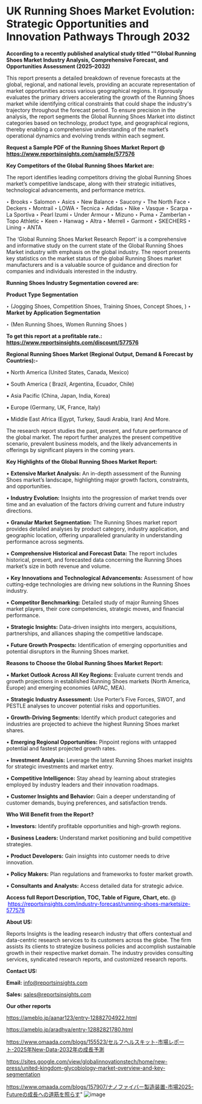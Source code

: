 # UK Running Shoes Market Evolution: Strategic Opportunities and Innovation Pathways Through 2032

<strong>According to a recently published analytical study titled ""Global Running Shoes Market Industry Analysis, Comprehensive Forecast, and Opportunities Assessment (2025–2032)</strong>

This report presents a detailed breakdown of revenue forecasts at the global, regional, and national levels, providing an accurate representation of market opportunities across various geographical regions. It rigorously evaluates the primary drivers accelerating the growth of the Running Shoes market while identifying critical constraints that could shape the industry's trajectory throughout the forecast period. To ensure precision in the analysis, the report segments the Global Running Shoes Market into distinct categories based on technology, product type, and geographical regions, thereby enabling a comprehensive understanding of the market’s operational dynamics and evolving trends within each segment.

<strong>Request a Sample PDF of the Running Shoes Market Report </strong><strong>@<a href=https://www.reportsinsights.com/sample/577576 style=color:#0000ff;> https://www.reportsinsights.com/sample/577576</a></strong></font>

<strong>Key Competitors of the Global Running Shoes Market are:</strong>

The report identifies leading competitors driving the global Running Shoes market’s competitive landscape, along with their strategic initiatives, technological advancements, and performance metrics.

‣ Brooks 
‣ Salomon 
‣ Asics 
‣ New Balance 
‣ Saucony 
‣ The North Face 
‣ Deckers 
‣ Montrail 
‣ LOWA 
‣ Tecnica 
‣ Adidas 
‣ Nike 
‣ Vasque 
‣ Scarpa 
‣ La Sportiva 
‣ Pearl Izumi 
‣ Under Armour 
‣ Mizuno 
‣ Puma 
‣ Zamberlan 
‣ Topo Athletic 
‣ Keen 
‣ Hanwag 
‣ Altra 
‣ Merrell 
‣ Garmont 
‣ SKECHERS 
‣ Lining 
‣ ANTA

The ‘Global Running Shoes Market Research Report’ is a comprehensive and informative study on the current state of the Global Running Shoes Market industry with emphasis on the global industry. The report presents key statistics on the market status of the global Running Shoes market manufacturers and is a valuable source of guidance and direction for companies and individuals interested in the industry.

<strong>Running Shoes Industry Segmentation covered are:</strong>

<strong>Product Type Segmentation</strong>

‣ (Jogging Shoes, Competition Shoes, Training Shoes, Concept Shoes, )
‣ 
<strong>Market by Application Segmentation</strong>

‣ (Men Running Shoes, Women Running Shoes )

<strong>To get this report at a profitable rate.: <a href=https://www.reportsinsights.com/discount/577576 style=color:#0000ff;>https://www.reportsinsights.com/discount/577576</a></strong></font>

<strong>Regional Running Shoes Market (Regional Output, Demand &amp; Forecast by Countries):-</strong>

• North America (United States, Canada, Mexico)

• South America ( Brazil, Argentina, Ecuador, Chile)

• Asia Pacific (China, Japan, India, Korea)

• Europe (Germany, UK, France, Italy)

• Middle East Africa (Egypt, Turkey, Saudi Arabia, Iran) And More.

The research report studies the past, present, and future performance of the global market. The report further analyzes the present competitive scenario, prevalent business models, and the likely advancements in offerings by significant players in the coming years.

<strong>Key Highlights of the Global Running Shoes Market Report:</strong>

• <strong>Extensive Market Analysis:</strong> An in-depth assessment of the Running Shoes market’s landscape, highlighting major growth factors, constraints, and opportunities.

• <strong>Industry Evolution:</strong> Insights into the progression of market trends over time and an evaluation of the factors driving current and future industry directions.

• <strong>Granular Market Segmentation:</strong> The Running Shoes market report provides detailed analyses by product category, industry application, and geographic location, offering unparalleled granularity in understanding performance across segments.

• <strong>Comprehensive Historical and Forecast Data:</strong> The report includes historical, present, and forecasted data concerning the Running Shoes market’s size in both revenue and volume.

• <strong>Key Innovations and Technological Advancements:</strong> Assessment of how cutting-edge technologies are driving new solutions in the Running Shoes industry.

• <strong>Competitor Benchmarking:</strong> Detailed study of major Running Shoes market players, their core competencies, strategic moves, and financial performance.

• <strong>Strategic Insights:</strong> Data-driven insights into mergers, acquisitions, partnerships, and alliances shaping the competitive landscape.

• <strong>Future Growth Prospects:</strong> Identification of emerging opportunities and potential disruptors in the Running Shoes market.

<strong>Reasons to Choose the Global Running Shoes Market Report:</strong>

• <strong>Market Outlook Across All Key Regions:</strong> Evaluate current trends and growth projections in established Running Shoes markets (North America, Europe) and emerging economies (APAC, MEA).

• <strong>Strategic Industry Assessment:</strong> Use Porter’s Five Forces, SWOT, and PESTLE analyses to uncover potential risks and opportunities.

• <strong>Growth-Driving Segments:</strong> Identify which product categories and industries are projected to achieve the highest Running Shoes market shares.

• <strong>Emerging Regional Opportunities:</strong> Pinpoint regions with untapped potential and fastest projected growth rates.

• <strong>Investment Analysis:</strong> Leverage the latest Running Shoes market insights for strategic investments and market entry.

• <strong>Competitive Intelligence:</strong> Stay ahead by learning about strategies employed by industry leaders and their innovation roadmaps.

• <strong>Customer Insights and Behavior:</strong> Gain a deeper understanding of customer demands, buying preferences, and satisfaction trends.

<strong>Who Will Benefit from the Report?</strong>

• <strong>Investors:</strong> Identify profitable opportunities and high-growth regions.

• <strong>Business Leaders:</strong> Understand market positioning and build competitive strategies.

• <strong>Product Developers:</strong> Gain insights into customer needs to drive innovation.

• <strong>Policy Makers:</strong> Plan regulations and frameworks to foster market growth.

• <strong>Consultants and Analysts:</strong> Access detailed data for strategic advice.
</ul>
<strong>Access full Report Description, TOC, Table of Figure, Chart, etc. </strong>@  <a href=https://reportsinsights.com/industry-forecast/running-shoes-marketsize-577576 style=color:#0000ff;>https://reportsinsights.com/industry-forecast/running-shoes-marketsize-577576</a></font>

<strong><strong>About US</strong>:</strong>

Reports Insights is the leading research industry that offers contextual and data-centric research services to its customers across the globe. The firm assists its clients to strategize business policies and accomplish sustainable growth in their respective market domain. The industry provides consulting services, syndicated research reports, and customized research reports.

<strong>Contact US:</strong>

<p class=""""><b>Email:</b> <a href=mailto:info@reportsinsights.com>info@reportsinsights.com</a></p>
<p class=""""><b>Sales:</b> <a href=mailto:sales@reportsinsights.com>sales@reportsinsights.com</a></p>

<strong>Our other reports</strong>

<a href=https://ameblo.jp/aanar123/entry-12882704922.html>https://ameblo.jp/aanar123/entry-12882704922.html</a>

<a href=https://ameblo.jp/aradhya/entry-12882821780.html>https://ameblo.jp/aradhya/entry-12882821780.html</a>

<a href=https://www.omaada.com/blogs/155523/セルフヘルスキット-市場レポート-2025年New-Data-2032年の成長予測>https://www.omaada.com/blogs/155523/セルフヘルスキット-市場レポート-2025年New-Data-2032年の成長予測</a>

<a href=https://sites.google.com/view/globalinnovationstech/home/new-press/united-kingdom-glycobiology-market-overview-and-key-segmentation>https://sites.google.com/view/globalinnovationstech/home/new-press/united-kingdom-glycobiology-market-overview-and-key-segmentation</a>

<a href=https://www.omaada.com/blogs/157907/ナノファイバー製造装置-市場2025-Futureの成長への道筋を照らす>https://www.omaada.com/blogs/157907/ナノファイバー製造装置-市場2025-Futureの成長への道筋を照らす</a>"
![image](https://github.com/user-attachments/assets/29d0536f-8870-47c7-a459-a39f00a518fc)
